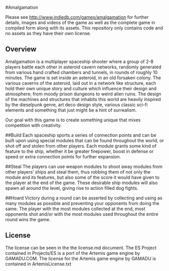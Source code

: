 #Amalgamation

Please see http://www.indiedb.com/games/amalgamation for further details, images and videos of the game as well as the complete game in compiled form along with its assets. This repository only contains code and no assets as they have their own license.

## Overview
Amalgamation is a multiplayer spaceship shooter where a group of 2-8 players battle each other in asteroid cavern networks, randomly generated from various hand crafted chambers and tunnels, in rounds of roughly 10 minutes.
The game is set inside an asteroid, in an old forsaken colony. The various caverns of the asteroid, laid out in a network like structure, each hold their own unique story and culture which influence their design and atmosphere; from moody prison dungeons to weird alien ruins. The design of the machines and structures that inhabits this world are heavily inspired by the dieselpunk genre, art deco design style, various classic sci-fi elements and something that just might be a hint of surrealism.

Our goal with this game is to create something unique that mixes competition with creativity.

##Build
Each spaceship sports a series of connection points and can be built upon using special modules that can be found throughout the world, or shot off and stolen from other players. Each module grants some kind of feature to the ship, whether it be greater firepower, boost in defense or speed or extra connection points for further expansion.

##Steal
The players can use weapon modules to shoot away modules from other players’ ships and steal them, thus robbing them of not only the module and its features, but also some of the score it would have given to the player at the end of the game. These desirable ship modules will also spawn all around the level, giving rise to action filled dog fights.

##Hoard
Victory during a round can be asserted by collecting and using as many modules as possible and preventing your opponents from doing the same. The player with the most modules collected at the end, most opponents shot and/or with the most modules used throughout the entire round wins the game.

## License
The license can be seen in the the license.md document. The ES Project contained in Projects/ES is a port of the Artemis game engine by GAMADU.COM. The license for the Artemis game engine by GAMADU is contained in ArtemisLicense.txt